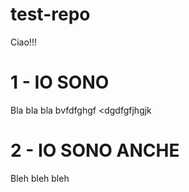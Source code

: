 # test-repo
Ciao!!!

# 1 - IO SONO
Bla bla bla bvfdfghgf <dgdfgfjhgjk

# 2 - IO SONO ANCHE
Bleh bleh bleh
